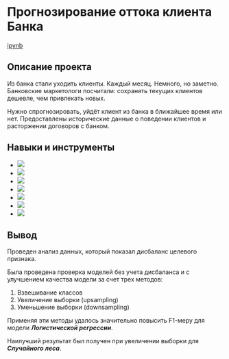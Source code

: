 # Прогнозирование оттока клиента Банка


[ipynb](https://github.com/Alexandra1624/07_forecasting_customer_churn/blob/main/07_forecasting_customer_churn.ipynb)

## Описание проекта

Из банка стали уходить клиенты. Каждый месяц. Немного, но заметно. Банковские маркетологи посчитали: сохранять текущих клиентов дешевле, чем привлекать новых.

Нужно спрогнозировать, уйдёт клиент из банка в ближайшее время или нет. Предоставлены исторические данные о поведении клиентов и расторжении договоров с банком.


## Навыки и инструменты

- ![](https://img.shields.io/badge/-Python-bgreen)
- ![](https://img.shields.io/badge/-Pandas-blue)
- ![](https://img.shields.io/badge/-Nympy-B8860B)
- ![](https://img.shields.io/badge/-Matplotlib-violet)
- ![](https://img.shields.io/badge/-Seaborn-teal)
- ![](https://img.shields.io/badge/-Scikit--learn-808000)
- ![](https://img.shields.io/badge/-Phik-556B2F)

## Вывод

Проведен анализ данных, который показал дисбаланс целевого признака. 

Была проведена проверка моделей без учета дисбаланса и с улучшением качества модели за счет трех методов:

1. Взвешивание классов
2. Увеличение выборки (upsampling)
3. Уменьшение выборки (downsampling)

Применяя эти методы удалось значительно повысить F1-меру для модели ***Логистической регрессии***.

Наилучший результат был получен при увеличении выборки для ***Случайного леса***. 
